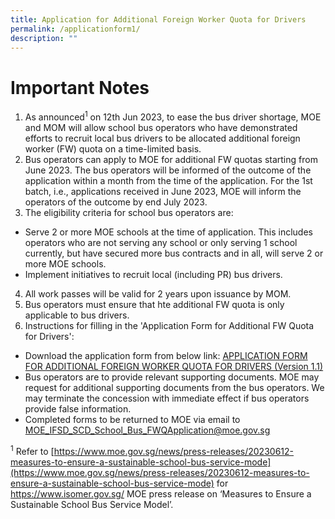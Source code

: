 ```yaml
---
title: Application for Additional Foreign Worker Quota for Drivers
permalink: /applicationform1/
description: ""
---
```

# Important Notes
1.	As announced<sup>1</sup> on 12th Jun 2023, to ease the bus driver shortage, MOE and MOM will allow school bus operators who have demonstrated efforts to recruit local bus drivers to be allocated additional foreign worker (FW) quota on a time-limited basis.
2. Bus operators can apply to MOE for additional FW quotas starting from June 2023. The bus operators will be informed of the outcome of the application within a month from the time of the application. For the 1st batch, i.e., applications received in June 2023, MOE will inform the operators of the outcome by end July 2023.
3. The eligibility criteria for school bus operators are:
* Serve 2 or more MOE schools at the time of application. This includes operators who are not serving any school or only serving 1 school currently, but have secured more bus contracts and in all, will serve 2 or more MOE schools.
* Implement initiatives to recruit local (including PR) bus drivers.
4. All work passes will be valid for 2 years upon issuance by MOM.
5. Bus operators must ensure that hte additional FW quota is only applicable to bus drivers.
6. Instructions for filling in the 'Application Form for Additional FW Quota for Drivers':
* Download the application form from below link: [APPLICATION FORM FOR ADDITIONAL FOREIGN WORKER QUOTA FOR DRIVERS (Version 1.1)](https://go.gov.sg/application-form-for-additional-foreign-worker-quota-for-drivers-version1-1)
* Bus operators are to provide relevant supporting documents. MOE may request for additional supporting documents from the bus operators. We may terminate the concession with immediate effect if bus operators provide false information.
* Completed forms to be returned to MOE via email to MOE_IFSD_SCD_School_Bus_FWQApplication@moe.gov.sg

<sup>1</sup> Refer to [https://www.moe.gov.sg/news/press-releases/20230612-measures-to-ensure-a-sustainable-school-bus-service-mode](https://www.moe.gov.sg/news/press-releases/20230612-measures-to-ensure-a-sustainable-school-bus-service-mode) for https://www.isomer.gov.sg/ MOE press release on ‘Measures to Ensure a Sustainable School Bus Service Model’.